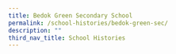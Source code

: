 ```yaml
---
title: Bedok Green Secondary School
permalink: /school-histories/bedok-green-sec/
description: ""
third_nav_title: School Histories
---
```


